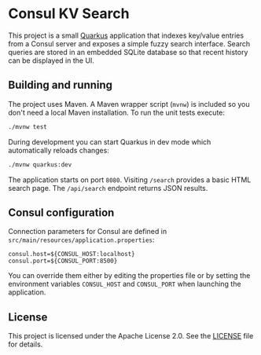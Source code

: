# Consul KV Search


This project is a small [Quarkus](https://quarkus.io/) application that indexes key/value entries from a Consul server and exposes a simple fuzzy search interface. Search queries are stored in an embedded SQLite database so that recent history can be displayed in the UI.

## Building and running

The project uses Maven. A Maven wrapper script (`mvnw`) is included so you don't
need a local Maven installation. To run the unit tests execute:

```bash
./mvnw test
```

During development you can start Quarkus in dev mode which automatically reloads changes:

```bash
./mvnw quarkus:dev
```

The application starts on port `8080`. Visiting `/search` provides a basic HTML search page. The `/api/search` endpoint returns JSON results.

## Consul configuration

Connection parameters for Consul are defined in `src/main/resources/application.properties`:

```
consul.host=${CONSUL_HOST:localhost}
consul.port=${CONSUL_PORT:8500}
```

You can override them either by editing the properties file or by setting the environment variables `CONSUL_HOST` and `CONSUL_PORT` when launching the application.

## License

This project is licensed under the Apache License 2.0. See the [LICENSE](LICENSE) file for details.
